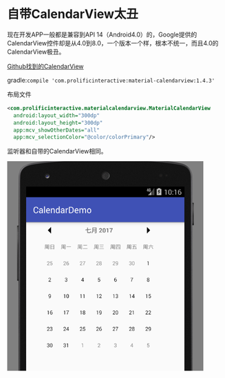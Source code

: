 # 自带CalendarView太丑

现在开发APP一般都是兼容到API 14（Android4.0）的，Google提供的CalendarView控件却是从4.0到8.0，一个版本一个样，根本不统一，而且4.0的CalendarView极丑。

[Github找到的CalendarView](https://github.com/prolificinteractive/material-calendarview)

gradle:`compile 'com.prolificinteractive:material-calendarview:1.4.3'`

布局文件
```xml
<com.prolificinteractive.materialcalendarview.MaterialCalendarView
  android:layout_width="300dp"
  android:layout_height="300dp"
  app:mcv_showOtherDates="all"
  app:mcv_selectionColor="@color/colorPrimary"/>
```

监听器和自带的CalendarView相同。

![](res/1.png)
